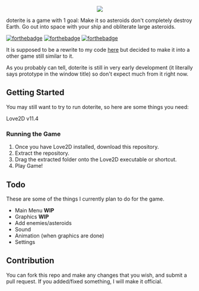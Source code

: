 <p align="center">
	<img src="https://cdn.discordapp.com/attachments/524558580419133480/627940999519272981/doterite_large.png">
 </p>

doterite is a game with 1 goal: Make it so asteroids don't completely destroy Earth. Go out into space with your ship and 
obliterate large asteroids.

[![forthebadge](https://forthebadge.com/images/badges/built-with-love.svg)](https://forthebadge.com) [![forthebadge](https://forthebadge.com/images/badges/built-by-developers.svg)](https://forthebadge.com)
[![forthebadge](https://forthebadge.com/images/badges/powered-by-jeffs-keyboard.svg)](https://forthebadge.com)

It is supposed to be a rewrite to my code [here](https://github.com/DoltolexDevelopment/dotlauncher) but decided to make it into a other game still similar to it.

As you probably can tell, doterite is still in very early development (it literally says prototype in the window title) so don't expect much from it right now.

## Getting Started
You may still want to try to run doterite, so here are some things you need:

Love2D v11.4

### Running the Game
1. Once you have Love2D installed, download this repository.
2. Extract the repository.
3. Drag the extracted folder onto the Love2D executable or shortcut.
4. Play Game!

## Todo
These are some of the things I currently plan to do for the game. 
+ Main Menu **WIP**
+ Graphics **WIP**
+ Add enemies/asteroids
+ Sound
+ Animation (when graphics are done)
+ Settings

## Contribution
You can fork this repo and make any changes that you wish, and submit a pull request. If you added/fixed something, I will make it official.
